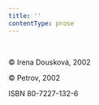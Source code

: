 ```yaml
---
title: ''
contentType: prose
---
```


 

© Irena Dousková, 2002

© Petrov, 2002

ISBN 80-7227-132-6
